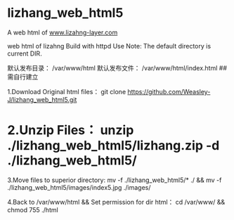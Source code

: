 # lizhang_web_html5
A web html of www.lizahng-layer.com

web html of lizahng Build with httpd Use Note: The default directory is current DIR. 

默认发布目录： /var/www/html
默认发布文件： /var/www/html/index.html ##需自行建立

1.Download Original html files： git clone https://github.com/Weasley-J/lizhang_web_html5.git

# 2.Unzip Files： unzip ./lizhang_web_html5/lizhang.zip -d ./lizhang_web_html5/

3.Move files to superior directory: mv -f ./lizhang_web_html5/* ./ && mv -f ./lizhang_web_html5/images/index5.jpg ./images/

4.Back to /var/www/html && Set permission for dir html： cd /var/www/ && chmod 755 ./html
